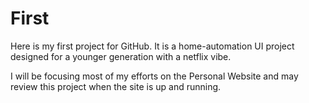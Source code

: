 # First
Here is my first project for GitHub. It is a home-automation UI project designed for a younger generation with a netflix vibe.

I will be focusing most of my efforts on the Personal Website and may review this project when the site is up and running.
